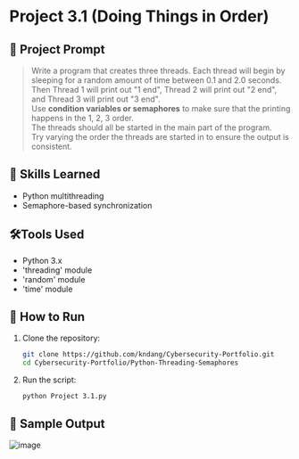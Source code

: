 # Project 3.1 (Doing Things in Order)

## 📝 Project Prompt
> Write a program that creates three threads. Each thread will begin by sleeping for a random amount of time between 0.1 and 2.0 seconds.  
> Then Thread 1 will print out "1 end", Thread 2 will print out "2 end", and Thread 3 will print out "3 end".  
> Use **condition variables or semaphores** to make sure that the printing happens in the 1, 2, 3 order.  
> The threads should all be started in the main part of the program.  
> Try varying the order the threads are started in to ensure the output is consistent.  

## 🧠 Skills Learned
- Python multithreading
- Semaphore-based synchronization

## 🛠️Tools Used
- Python 3.x
- 'threading' module
- 'random' module
- 'time' module

## 🔧 How to Run
1. Clone the repository:
   ```bash
   git clone https://github.com/kndang/Cybersecurity-Portfolio.git
   cd Cybersecurity-Portfolio/Python-Threading-Semaphores
2. Run the script:
   
   `python Project 3.1.py`

## 📸 Sample Output
![image](https://github.com/user-attachments/assets/0a6681cd-a6d5-4c5e-9215-fbf65513abf8)

